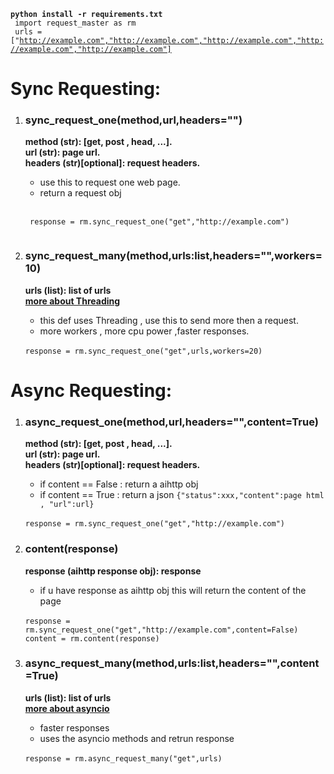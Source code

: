 **<code>python install -r requirements.txt</code>**
<br>
<code>
   	import request_master as rm
</code>
<br>
<code>
	urls = ["http://example.com","http://example.com","http://example.com","http://example.com","http://example.com"]
</code>

# Sync Requesting:
1. ### sync_request_one(method,url,headers="")
    **method (str):            [get, post , head, ...].**
    <br>
    **url    (str):             page url.**
    <br>
    **headers (str)[optional]: request headers.**
    * use this to request one web page.
    * return a request obj 
	<br>
	<code>
	response = rm.sync_request_one("get","http://example.com")
	</code>

2. ### sync_request_many(method,urls:list,headers="",workers=10)
    **urls (list): list of urls**
    <br>
    **[more about Threading](https://realpython.com/intro-to-python-threading/)**
    
    * this def uses Threading , use this to send more then a request.
    * more workers , more cpu power ,faster responses.     
    <br>
	<code>response = rm.sync_request_one("get",urls,workers=20)</code>

# Async Requesting:
1. ### async_request_one(method,url,headers="",content=True)
    **method (str):            [get, post , head, ...].**
    <br>
    **url    (str):             page url.**
    <br>
    **headers (str)[optional]: request headers.**
    
    * if content == False : return a aihttp obj
    * if content == True : return a json ```{"status":xxx,"content":page html , "url":url}```
	<br>
	<code>response = rm.sync_request_one("get","http://example.com")</code>

2.  ### content(response)
    **response (aihttp response obj): response**
    <br>
    * if u have response as aihttp obj this will return the content of the page
    <br>
	<code>response = rm.sync_request_one("get","http://example.com",content=False)</code>
    <br>    
	<code>content = rm.content(response)</code>

3. ### async_request_many(method,urls:list,headers="",content=True)
    **urls (list): list of urls**
    <br>
    **[more about asyncio](https://docs.python.org/3/library/asyncio-task.html)**
    
    * faster responses
    * uses the asyncio methods and retrun response
	<br>
	<code>response = rm.async_request_many("get",urls)</code>